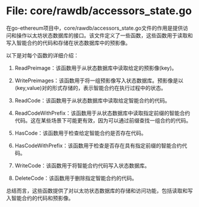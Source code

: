 # File: core/rawdb/accessors_state.go

在go-ethereum项目中，core/rawdb/accessors_state.go文件的作用是提供访问和操作以太坊状态数据库的接口。该文件定义了一些函数，这些函数用于读取和写入智能合约的代码和存储在状态数据库中的预影像。

以下是对每个函数的详细介绍：

1. ReadPreimage：该函数用于从状态数据库中读取给定的预影像(key)。

2. WritePreimages：该函数用于将一组预影像写入状态数据库。预影像是以(key,value)对的形式存储的，表示智能合约在执行过程中的状态。

3. ReadCode：该函数用于从状态数据库中读取给定智能合约的代码。

4. ReadCodeWithPrefix：该函数用于从状态数据库中读取指定前缀的智能合约代码。这在某些场景下可能更有效，因为可以通过前缀查找一组合约的代码。

5. HasCode：该函数用于检查给定智能合约是否存在代码。

6. HasCodeWithPrefix：该函数用于检查是否存在具有指定前缀的智能合约代码。

7. WriteCode：该函数用于将智能合约代码写入状态数据库。

8. DeleteCode：该函数用于删除指定智能合约的代码。

总结而言，这些函数提供了对以太坊状态数据库的存储和访问功能，包括读取和写入智能合约的代码和预影像。

